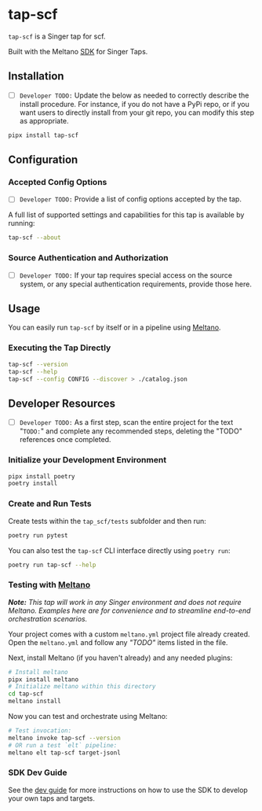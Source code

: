 # tap-scf

`tap-scf` is a Singer tap for scf.

Built with the Meltano [SDK](https://gitlab.com/meltano/sdk) for Singer Taps.

## Installation

- [ ] `Developer TODO:` Update the below as needed to correctly describe the install procedure. For instance, if you do not have a PyPi repo, or if you want users to directly install from your git repo, you can modify this step as appropriate.

```bash
pipx install tap-scf
```

## Configuration

### Accepted Config Options

- [ ] `Developer TODO:` Provide a list of config options accepted by the tap.

A full list of supported settings and capabilities for this
tap is available by running:

```bash
tap-scf --about
```

### Source Authentication and Authorization

- [ ] `Developer TODO:` If your tap requires special access on the source system, or any special authentication requirements, provide those here.

## Usage

You can easily run `tap-scf` by itself or in a pipeline using [Meltano](www.meltano.com).

### Executing the Tap Directly

```bash
tap-scf --version
tap-scf --help
tap-scf --config CONFIG --discover > ./catalog.json
```

## Developer Resources

- [ ] `Developer TODO:` As a first step, scan the entire project for the text "`TODO:`" and complete any recommended steps, deleting the "TODO" references once completed.

### Initialize your Development Environment

```bash
pipx install poetry
poetry install
```

### Create and Run Tests

Create tests within the `tap_scf/tests` subfolder and
  then run:

```bash
poetry run pytest
```

You can also test the `tap-scf` CLI interface directly using `poetry run`:

```bash
poetry run tap-scf --help
```

### Testing with [Meltano](https://www.meltano.com)

_**Note:** This tap will work in any Singer environment and does not require Meltano.
Examples here are for convenience and to streamline end-to-end orchestration scenarios._

Your project comes with a custom `meltano.yml` project file already created. Open the `meltano.yml` and follow any _"TODO"_ items listed in
the file.

Next, install Meltano (if you haven't already) and any needed plugins:

```bash
# Install meltano
pipx install meltano
# Initialize meltano within this directory
cd tap-scf
meltano install
```

Now you can test and orchestrate using Meltano:

```bash
# Test invocation:
meltano invoke tap-scf --version
# OR run a test `elt` pipeline:
meltano elt tap-scf target-jsonl
```

### SDK Dev Guide

See the [dev guide](https://sdk.meltano.com/en/latest/dev_guide.html) for more instructions on how to use the SDK to 
develop your own taps and targets.

